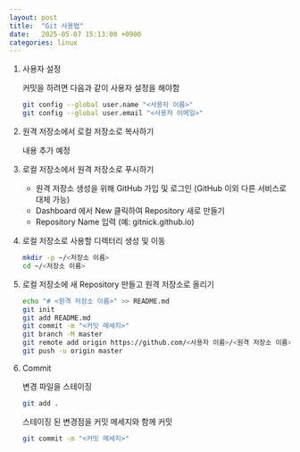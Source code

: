 ```yaml
---
layout: post
title:  "Git 사용법"
date:   2025-05-07 15:13:00 +0900
categories: linux
---
```

1. 사용자 설정

	커밋을 하려면 다음과 같이 사용자 설정을 해야함  

	```bash
	git config --global user.name "<사용자 이름>"
	git config --global user.email "<사용자 이메일>"
	```

2. 원격 저장소에서 로컬 저장소로 복사하기

	내용 추가 예정  

3. 로컬 저장소에서 원격 저장소로 푸시하기

	- 원격 저장소 생성을 위해 GitHub 가입 및 로그인 (GitHub 이외 다른 서비스로 대체 가능)  
	- Dashboard 에서 New 클릭하여 Repository 새로 만들기  
	- Repository Name 입력 (예: gitnick.github.io)  

4. 로컬 저장소로 사용할 디렉터리 생성 및 이동

	```bash
	mkdir -p ~/<저장소 이름>
	cd ~/<저장소 이름>
	```

5. 로컬 저장소에 새 Repository 만들고 원격 저장소로 올리기

	```bash
	echo "# <원격 저장소 이름>" >> README.md
	git init
	git add README.md
	git commit -m "<커밋 메세지>"
	git branch -M master
	git remote add origin https://github.com/<사용자 이름>/<원격 저장소 이름>.git
	git push -u origin master
	```

6. Commit

	변경 파일을 스테이징  

	```bash
	git add .
	```

	스테이징 된 변경점을 커밋 메세지와 함께 커밋  

	```bash
	git commit -m "<커밋 메세지>"
	```